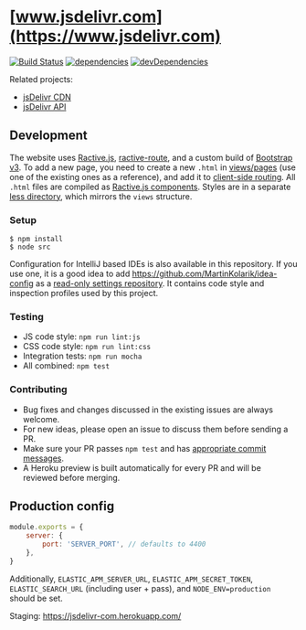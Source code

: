 # [www.jsdelivr.com](https://www.jsdelivr.com)

[![Build Status](https://img.shields.io/travis/jsdelivr/www.jsdelivr.com.svg?style=flat-square)](https://travis-ci.org/jsdelivr/www.jsdelivr.com)
[![dependencies](https://img.shields.io/david/jsdelivr/www.jsdelivr.com.svg?style=flat-square)](https://david-dm.org/jsdelivr/www.jsdelivr.com)
[![devDependencies](https://img.shields.io/david/dev/jsdelivr/www.jsdelivr.com.svg?style=flat-square)](https://david-dm.org/jsdelivr/www.jsdelivr.com?type=dev)

Related projects:
 - [jsDelivr CDN](https://github.com/jsdelivr/jsdelivr)
 - [jsDelivr API](https://github.com/jsdelivr/data.jsdelivr.com)

## Development

The website uses [Ractive.js](https://ractive.js.org/), [ractive-route](https://github.com/MartinKolarik/ractive-route), and a custom build of [Bootstrap v3](https://getbootstrap.com/). To add a new page, you need to create a new `.html` in [views/pages](https://github.com/jsdelivr/www.jsdelivr.com/tree/master/src/views/pages) (use one of the existing ones as a reference), and add it to [client-side routing](https://github.com/jsdelivr/www.jsdelivr.com/blob/master/src/public/js/app.js). All `.html` files are compiled as [Ractive.js components](https://ractive.js.org/api/#component-files). Styles are in a separate [less directory](https://github.com/jsdelivr/www.jsdelivr.com/tree/master/src/public/less), which mirrors the `views` structure.

### Setup

```
$ npm install
$ node src
```

Configuration for IntelliJ based IDEs is also available in this repository. If you use one, it is a good idea to add https://github.com/MartinKolarik/idea-config as a [read-only settings repository](https://www.jetbrains.com/help/idea/sharing-your-ide-settings.html#share-more-settings-through-read-only-repo). It contains code style and inspection profiles used by this project.

### Testing

 - JS code style: `npm run lint:js`
 - CSS code style: `npm run lint:css`
 - Integration tests: `npm run mocha`
 - All combined: `npm test`

### Contributing

 - Bug fixes and changes discussed in the existing issues are always welcome.
 - For new ideas, please open an issue to discuss them before sending a PR.
 - Make sure your PR passes `npm test` and has [appropriate commit messages](https://github.com/jsdelivr/www.jsdelivr.com/commits/master).
 - A Heroku preview is built automatically for every PR and will be reviewed before merging.

## Production config

```js
module.exports = {
    server: {
        port: 'SERVER_PORT', // defaults to 4400
    },
}
```

Additionally, `ELASTIC_APM_SERVER_URL`, `ELASTIC_APM_SECRET_TOKEN`, `ELASTIC_SEARCH_URL` (including user + pass), and `NODE_ENV=production` should be set.

Staging: https://jsdelivr-com.herokuapp.com/
